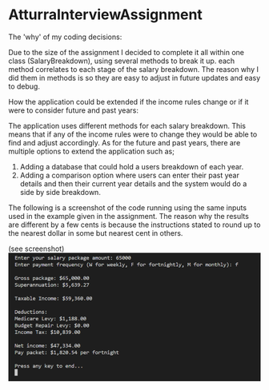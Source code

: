 # AtturraInterviewAssignment


The 'why' of my coding decisions:
 
Due to the size of the assignment I decided to complete it all within one class (SalaryBreakdown), using several methods to break it up. each method correlates to each stage of the salary breakdown. The reason why I did them in methods is so they are easy to adjust in future updates and easy to debug.

 
How the application could be extended if the income rules change or if it were to consider future and past years:
 
The application uses different methods for each salary breakdown. This means that if any of the income rules were to change they would be able to find and adjust accordingly. As for the future and past years, there are multiple options to extend the application such as;

1. Adding a database that could hold a users breakdown of each year.
2. Adding a comparison option where users can enter their past year details and then their current year details and the system would do a side by side breakdown.



The following is a screenshot of the code running using the same inputs used in the example given in the assignment. The reason why the results are different by a few cents is because the instructions stated to round up to the nearest dollar in some but nearest cent in others.

(see screenshot)
![Dujour's version of the expected answer](ScreenshotsFolder/ExampleOutput.PNG "Dujour's version of the expected answer")
